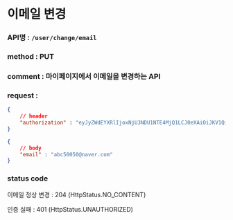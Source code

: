 # 이메일 변경

### API명 : `/user/change/email`

### method : PUT

### comment : 마이페이지에서 이메일을 변경하는 API

### request : 
~~~json
{
    // header
    "authorization" : "eyJyZWdEYXRlIjoxNjU3NDU1NTE4MjQ1LCJ0eXAiOiJKV1QiLCJhbGciOiJIUzI1NiJ9.eyJ1c2VyTnVtIjoiNDMiLCJleHAiOjE2NTc0NjYzMTh9.geNy6UmYpSO88SdiU4fRzxVQYhAOiDfSv_J_cArh2JM"
}
~~~
~~~json
{
    // body
    "email" : "abc50050@naver.com"
}
~~~

### status code
이메일 정상 변경 : 204 (HttpStatus.NO_CONTENT)

인증 실패 : 401 (HttpStatus.UNAUTHORIZED)